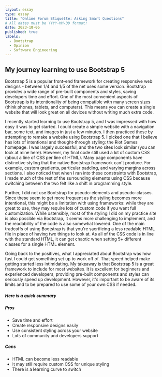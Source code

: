 ```yaml
---
layout: essay
type: essay
title: "Online Forum Etiquette: Asking Smart Questions"
# All dates must be YYYY-MM-DD format!
date: 2023-10-05
published: true
labels:
  - Bootstrap
  - Opinion
  - Software Engineering
---
```


## My journey learning to use Bootstrap 5


Bootstrap 5 is a popular front-end framework for creating responsive web designs - between 1/4 and 1/5 of the net uses some version. Bootstrap provides a wide range of pre-built components and styles, saving developers time and effort. One of the most convenient aspects of Bootstrap is its intentionality of being compatible with many screen sizes (think phones, tablets, and computers). This means you can create a single website that will look great on all devices without writing much extra code.

I recently started learning to use Bootstrap 5, and I was impressed with how easy it was to get started. I could create a simple website with a navigation bar, some text, and images in just a few minutes. I then practiced these by attempting to remake a website using Bootstrap 5. I picked one that I believe has lots of intentional and thought-through styling: the Riot Games homepage. I was largely successful, and the two sites look similar (you can look at mine here). However, my final code still used a lot of custom CSS (about a line of CSS per line of HTML). Many page components have distinctive styling that the native Bootstrap framework can't produce. For example, custom gradients, particular padding, and varying margins across sections. I also noticed that when I ran into these constraints with Bootstrap, I made much of the rest of the surrounding elements using CSS because switching between the two felt like a shift in programming style.  

Further, I did not use Bootstrap for pseudo-elements and pseudo-classes. Since these seem to get more frequent as the styling becomes more intentional, this might be a limitation with using frameworks: while they are great to use, they may require lots of custom code if you want full customization. While ostensibly, most of the styling I did on my practice site is also possible via Bootstrap, it seems more challenging to implement, and the readability of the code is also somewhat lowered. One of the main tradeoffs of using Bootstrap is that you're sacrificing a less readable HTML file in place of having two things to look at. As all of the CSS code is in line with the standard HTML, it can get chaotic when setting 5+ different classes for a single HTML element.

Going back to the positives, what I appreciated about Bootstrap was how fast I could get something set up to work off of. That speed helped make getting started less intimidating. My takeaway is that Bootstrap 5 is a great framework to include for most websites. It is excellent for beginners and experienced developers; providing pre-built components and styles can seriously speed up development. However, it's important to be aware of its limits and to be prepared to use some of your own CSS if needed.

##### Here is a quick summary


##### **Pros**

- Save time and effort
- Create responsive designs easily
- Use consistent styling across your website
- Lots of community and developers support

##### **Cons**

- HTML can become less readable
- It may still require custom CSS for unique styling
- There is a learning curve to switch

